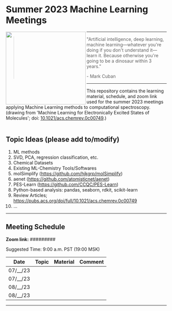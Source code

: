 # Summer 2023 Machine Learning Meetings

<img align="left" src="https://pubs.acs.org/cms/10.1021/acs.chemrev.0c00749/asset/images/medium/cr0c00749_0012.gif" width="250" height="228" >

---
> "Artificial intelligence, deep learning, machine learning&mdash;whatever you're doing if you don't understand it&mdash;learn it. Because otherwise you're going to be a dinosaur within 3 years."
>
> \- Mark Cuban
---

This repository contains the learning material, schedule, and zoom link used for the summer 2023 meetings applying Machine Learning methods to computational spectroscopy. (drawing from 'Machine Learning for Electronically Excited States of Molecules'; doi: [10.1021/acs.chemrev.0c00749](https://pubs.acs.org/doi/10.1021/acs.chemrev.0c00749).) 
<br>
<br>

## Topic Ideas (please add to/modify)
 1. ML methods
  1. SVD, PCA, regression classification, etc.
 2. Chemical Datasets
 3. Existing ML-Chemistry Tools/Softwares
  1. molSimplify (https://github.com/hjkgrp/molSimplify)
  2. aenet (https://github.com/atomisticnet/aenet)
  3. PES-Learn (https://github.com/CCQC/PES-Learn)
  4. Python-based analysis: pandas, seaborn, rdkit, scikit-learn
 5. Review Articles; https://pubs.acs.org/doi/full/10.1021/acs.chemrev.0c00749
 6. ...

---
## Meeting Schedule

[//]: # "OSU Spring 2023 end Jun. 16th -> Fall 2023 start Sep. 27th"
[//]: # "14 summer weeks"
[//]: # "https://www.when2meet.com/?20211543-yiXqv"

**Zoom link:** 
#########

Suggested Time:
9:00 a.m. PST (19:00 MSK)  

[//]: # "MSK = PST + 10 hours"

Date    | Topic | Material | Comment
:---:   | :---: | :---:    | :---: 
07/__/23|       |          |  
07/__/23|       |          |  
08/__/23|       |          |  
08/__/23|       |          |
---
